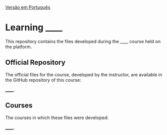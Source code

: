 [Versão em Português](README.md)

# Learning ____

This repository contains the files developed during the ____ course held on the []() platform.

## Official Repository

The official files for the course, developed by the instructor, are available in the GitHub repository of this course:

[____](____).

## Courses

The courses in which these files were developed:

[____](____).